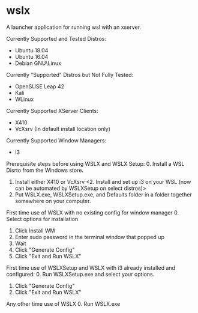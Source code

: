 # wslx
A launcher application for running wsl with an xserver.

Currently Supported and Tested Distros:
* Ubuntu 18.04
* Ubuntu 16.04
* Debian GNU\Linux

Currently "Supported" Distros but Not Fully Tested:
* OpenSUSE Leap 42
* Kali
* WLinux

Currently Supported XServer Clients:
* X410
* VcXsrv (In default install location only)

Currently Supported Window Managers:
* i3

Prerequisite steps before using WSLX and WSLX Setup:
0. Install a WSL Disrto from the Windows store.
1. Install either X410 or VcXsrv
<2. Install and set up i3 on your WSL (now can be automated by WSLXSetup on select distros)>
3. Put WSLX.exe, WSLXSetup.exe, and Defaults folder in a folder together somewhere on your computer.

First time use of WSLX with no existing config for window manager
0. Select options for installation
1. Click Install WM
2. Enter sudo password in the terminal window that popped up
3. Wait
4. Click "Generate Config"
5. Click "Exit and Run WSLX"

First time use of WSLXSetup and WSLX with i3 already installed and configured:
0. Run WSLXSetup.exe and select your options.
1. Click "Generate Config"
2. Click "Exit and Run WSLX"

Any other time use of WSLX
0. Run WSLX.exe
